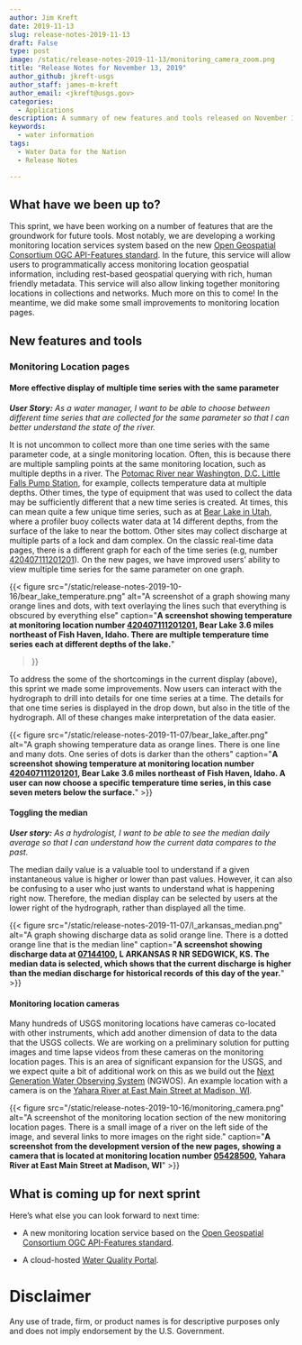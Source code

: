 ```yaml
---
author: Jim Kreft
date: 2019-11-13
slug: release-notes-2019-11-13
draft: False
type: post
image: /static/release-notes-2019-11-13/monitoring_camera_zoom.png
title: "Release Notes for November 13, 2019"
author_github: jkreft-usgs
author_staff: james-m-kreft
author_email: <jkreft@usgs.gov>
categories:
  - Applications
description: A summary of new features and tools released on November 13, 2019
keywords:
  - water information
tags:
  - Water Data for the Nation
  - Release Notes

---
```


## What have we been up to?

This sprint, we have been working on a number of features that are the groundwork for future tools. Most notably, we are developing a working monitoring location services system based on the new [Open Geospatial Consortium OGC API-Features standard](https://www.opengeospatial.org/standards/ogcapi-features). In the future, this service will allow users to programmatically access monitoring location geospatial information, including rest-based geospatial  querying with rich, human friendly metadata.  This service will also allow linking together monitoring locations in collections and networks.  Much more on this to come! In the meantime, we did make some small improvements to monitoring location pages.

## New features and tools

### Monitoring Location pages

#### More effective display of multiple time series with the same parameter

**_User Story:_** *As a water manager, I want to be able to choose between different time series that are collected for the same parameter so that I can better understand the state of the river.*

It is not uncommon to collect more than one time series with the same parameter code, at a single monitoring location. Often, this is because there are multiple sampling points at the same monitoring location, such as multiple depths in a river. The [Potomac River near Washington, D.C. Little Falls Pump Station](https://waterdata.usgs.gov/monitoring-location/01646500/), for example, collects temperature data at multiple depths. Other times, the type of equipment that was used to collect the data may be sufficiently different that a new time series is created. At times, this can mean quite a few unique time series, such as at [Bear Lake in Utah](https://waterdata.usgs.gov/nwis/uv?site_no=420407111201201), where a profiler buoy collects water data at 14 different depths, from the surface of the lake to near the bottom. Other sites may collect discharge at multiple parts of a lock and dam complex. On the classic real-time data pages, there is a different graph for each of the time series (e.g, number [420407111201201](https://waterdata.usgs.gov/nwis/uv?site_no=420407111201201)). On the new pages, we have improved users’ ability to view multiple time series for the same parameter on one graph.

{{< figure src="/static/release-notes-2019-10-16/bear_lake_temperature.png" alt="A screenshot of a graph showing many orange lines and dots, with text overlaying the lines such that everything is obscured by everything else" caption="**A screenshot showing temperature at monitoring location number  [420407111201201](https://waterdata.usgs.gov/monitoring-location/420407111201201/), Bear Lake 3.6 miles northeast of Fish Haven, Idaho. There are multiple temperature time series each at different depths of the lake.**"
>}}

To address the some of the shortcomings in the current display (above), this sprint we made some improvements. Now users can interact with the hydrograph to drill into details for one time series at a time. The details for that one time series is displayed in the drop down, but also in the title of the hydrograph. All of these changes make interpretation of the data easier.

{{< figure src="/static/release-notes-2019-11-07/bear_lake_after.png" alt="A graph showing temperature data as orange lines.  There is one line and many dots.  One series of dots is darker than the others" caption="**A screenshot showing temperature at monitoring location number [420407111201201](https://waterdata.usgs.gov/monitoring-location/420407111201201/), Bear Lake 3.6 miles northeast of Fish Haven, Idaho. A user can now choose a specific temperature time series, in this case seven meters below the surface.**" >}}



#### Toggling the median


**_User story:_** *As a hydrologist, I want to be able to see the median daily average so that I can understand how the current data compares to the past.*

The median daily value is a valuable tool to understand if a given instantaneous value is higher or lower than past values. However, it can also be confusing to a user who just wants to understand what is happening right now. Therefore, the median display can be selected by users at the lower right of the hydrograph, rather than displayed all the time.

{{< figure src="/static/release-notes-2019-11-07/l_arkansas_median.png" alt="A graph showing discharge data as solid orange line.  There is a dotted orange line that is the median line" caption="**A screenshot showing discharge data at [07144100](https://waterdata.usgs.gov/monitoring-location/07144100/), L ARKANSAS R NR SEDGWICK, KS. The median data is selected, which shows that the current discharge is higher than the median discharge for historical records of this day of the year.**" >}}

#### Monitoring location cameras

Many hundreds of USGS monitoring locations have cameras co-located with other instruments, which add another dimension of data to the data that the USGS collects. We are working on a preliminary solution for putting images and time lapse videos from these cameras on the monitoring location pages. This is an area of significant expansion for the USGS, and we expect quite a bit of additional work on this as we build out the [Next Generation Water Observing System](https://www.usgs.gov/science/usgs-next-generation-water-observing-system-ngwos) (NGWOS). An example location with a camera is on the [Yahara River at East Main Street at Madison, WI](https://waterdata.usgs.gov/monitoring-location/05428500/).

{{< figure src="/static/release-notes-2019-10-16/monitoring_camera.png" alt="A screenshot of the monitoring location section of the new monitoring location pages.  There is a small image of a river on the left side of the image, and several links to more images on the right side." caption="**A screenshot from the development version of the new pages, showing a camera that is located at monitoring location number [05428500](https://waterdata.usgs.gov/monitoring-location/05428500/), Yahara River at East Main Street at Madison, WI**" >}}

## What is coming up for next sprint

Here’s what else you can look forward to next time:

* A new monitoring location service based on the [Open Geospatial Consortium OGC API-Features standard](https://www.opengeospatial.org/standards/ogcapi-features).

* A cloud-hosted [Water Quality Portal](waterqualitydata.us).


Disclaimer
==========
Any use of trade, firm, or product names is for descriptive purposes only and does not imply endorsement by the U.S. Government.
